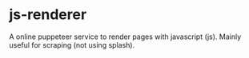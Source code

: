 # js-renderer
A online puppeteer service to render pages with javascript (js). Mainly useful for scraping (not using splash).
